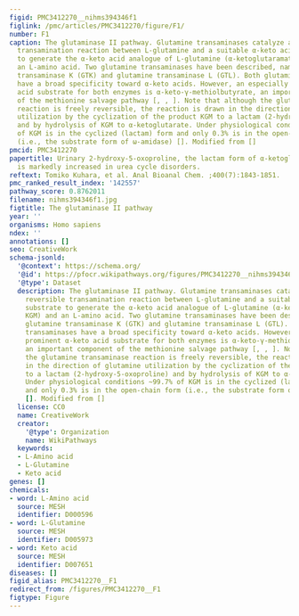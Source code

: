 ```yaml
---
figid: PMC3412270__nihms394346f1
figlink: /pmc/articles/PMC3412270/figure/F1/
number: F1
caption: The glutaminase II pathway. Glutamine transaminases catalyze a freely reversible
  transamination reaction between L-glutamine and a suitable α-keto acid substrate
  to generate the α-keto acid analogue of L-glutamine (α-ketoglutaramate; KGM) and
  an L-amino acid. Two glutamine transaminases have been described, namely glutamine
  transaminase K (GTK) and glutamine transaminase L (GTL). Both glutamine transaminases
  have a broad specificity toward α-keto acids. However, an especially prominent α-keto
  acid substrate for both enzymes is α-keto-γ-methiolbutyrate, an important component
  of the methionine salvage pathway [, , ]. Note that although the glutamine transaminase
  reaction is freely reversible, the reaction is drawn in the direction of glutamine
  utilization by the cyclization of the product KGM to a lactam (2-hydroxy-5-oxoproline)
  and by hydrolysis of KGM to α-ketoglutarate. Under physiological conditions ~99.7%
  of KGM is in the cyclized (lactam) form and only 0.3% is in the open-chain form
  (i.e., the substrate form of ω-amidase) []. Modified from []
pmcid: PMC3412270
papertitle: Urinary 2-hydroxy-5-oxoproline, the lactam form of α-ketoglutaramate,
  is markedly increased in urea cycle disorders.
reftext: Tomiko Kuhara, et al. Anal Bioanal Chem. ;400(7):1843-1851.
pmc_ranked_result_index: '142557'
pathway_score: 0.8762011
filename: nihms394346f1.jpg
figtitle: The glutaminase II pathway
year: ''
organisms: Homo sapiens
ndex: ''
annotations: []
seo: CreativeWork
schema-jsonld:
  '@context': https://schema.org/
  '@id': https://pfocr.wikipathways.org/figures/PMC3412270__nihms394346f1.html
  '@type': Dataset
  description: The glutaminase II pathway. Glutamine transaminases catalyze a freely
    reversible transamination reaction between L-glutamine and a suitable α-keto acid
    substrate to generate the α-keto acid analogue of L-glutamine (α-ketoglutaramate;
    KGM) and an L-amino acid. Two glutamine transaminases have been described, namely
    glutamine transaminase K (GTK) and glutamine transaminase L (GTL). Both glutamine
    transaminases have a broad specificity toward α-keto acids. However, an especially
    prominent α-keto acid substrate for both enzymes is α-keto-γ-methiolbutyrate,
    an important component of the methionine salvage pathway [, , ]. Note that although
    the glutamine transaminase reaction is freely reversible, the reaction is drawn
    in the direction of glutamine utilization by the cyclization of the product KGM
    to a lactam (2-hydroxy-5-oxoproline) and by hydrolysis of KGM to α-ketoglutarate.
    Under physiological conditions ~99.7% of KGM is in the cyclized (lactam) form
    and only 0.3% is in the open-chain form (i.e., the substrate form of ω-amidase)
    []. Modified from []
  license: CC0
  name: CreativeWork
  creator:
    '@type': Organization
    name: WikiPathways
  keywords:
  - L-Amino acid
  - L-Glutamine
  - Keto acid
genes: []
chemicals:
- word: L-Amino acid
  source: MESH
  identifier: D000596
- word: L-Glutamine
  source: MESH
  identifier: D005973
- word: Keto acid
  source: MESH
  identifier: D007651
diseases: []
figid_alias: PMC3412270__F1
redirect_from: /figures/PMC3412270__F1
figtype: Figure
---
```

